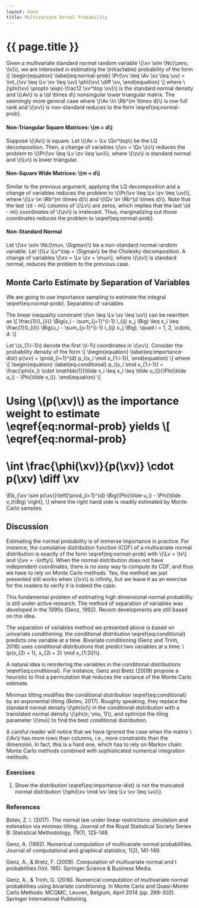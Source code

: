 ```yaml
---
layout: base
title: Multivariate Normal Probability
---
```

# {{ page.title }}

Given a multivariate standard normal random variable \\(\xv \sim \Nc(\zero, \Iv)\\), we are interested in estimating the (intractable) probability of the form
\\[
\begin{equation}
\label{eq:normal-prob}
    \Pr(\vv \leq \Av \xv \leq \uv) = \int_{\vv \leq \Lv \xv \leq \uv} \phi(\xv) \diff \xv,
\end{equation}
\\]
where \\(\phi(\xv) \propto \exp(-\frac12 \xv^\top \xv)\\) is the standard normal density and \\(\Av\\) is a \\(d \times d\\) nonsingular lower triangular matrix.
The seemingly more general case where \\(\Av \in \Rb^{m \times d}\\) is row full rank and \\(\xv\\) is non-standard reduces to the form \eqref{eq:normal-prob}.

#### **Non-Triangular Square Matrices: \\(m = d\\)**
Suppose \\(\Av\\) is square.
Let \\(\Av = \Lv \Qv^\top\\) be the LQ decomposition.
Then, a change of variables \\(\xv = \Qv \zv\\) reduces the problem to \\(\Pr(\vv \leq \Lv \zv \leq \uv)\\), where \\(\zv\\) is standard normal and \\(\Lv\\) is lower triangular.

#### **Non-Square Wide Matrices: \\(m < d\\)**
Similar to the previous argument, applying the LQ decomposition and a change of variables reduces the problem to
\\(\Pr(\vv \leq \Lv \zv \leq \uv)\\),
where \\(\Lv \in \Rb^{m \times d}\\) and \\(\Qv \in \Rb^{d \times d}\\).
Note that the last \\(d - m\\) columns of \\(\Lv\\) are zeros, which implies that the last \\(d - m\\) coordinates of \\(\zv\\) is irrelevant.
Thus, marginalizing out those coordinates reduces the problem to \eqref{eq:normal-prob}.

#### **Non-Standard Normal**
Let \\(\xv \sim \Nc(\muv, \Sigmav)\\) be a non-standard normal random variable.
Let \\(\Lv \Lv^\top = \Sigmav\\) be the Cholesky decomposition.
A change of variables \\(\xv = \Lv \zv + \muv\\), where \\(\zv\\) is standard normal, reduces the problem to the previous case.

## Monte Carlo Estimate by Separation of Variables
We are going to use importance sampling to estimate the integral \eqref{eq:normal-prob}.
Separatino of variables 

The linear inequality constraint \\(\vv \leq \Lv \xv \leq \uv\\) can be rewritten as
\\[
    \frac{1}{l_{ii}} \Big(v_i - \sum_{j=1}^{i-1} l_{ij} x_j \Big)
    \leq x_i \leq
    \frac{1}{l_{ii}} \Big(u_i - \sum_{j=1}^{i-1} l_{ij} x_j \Big), \quad i = 1, 2, \cdots, d.
\\]

Let \\(x_{1:i-1}\\) denote the first \\(i-1\\) coordinates in \\(\xv\\).
Consider the probability density of the form
\\[
\begin{equation}
\label{eq:importance-dist}
    p(\xv) = \prod_{i=1}^{d} p_i(x_i \mid x_{1:i-1}),
\end{equation}
\\]
where
\\[
\begin{equation}
\label{eq:conditional}
    p_i(x_i \mid x_{1:i-1}) = \frac{\phi(x_i) \cdot \mathbb{1}[\tilde v_i \leq x_i \leq \tilde u_i]}{\Phi(\tilde u_i) - \Phi(\tilde v_i)}.
\end{equation}
\\]

Using \\(p(\xv)\\) as the importance weight to estimate \eqref{eq:normal-prob} yields
\\[
\eqref{eq:normal-prob}
=
\int \frac{\phi(\xv)}{p(\xv)} \cdot p(\xv) \diff \xv
=
\Eb_{\xv \sim p(\xv)}\left[\prod_{i=1}^{d} \Big(\Phi(\tilde u_i) - \Phi(\tilde v_i)\Big) \right],
\\]
where the right hand side is readily estimated by Monte Carlo samples.

## Discussion
Estimating the normal probability is of immerse importance in practice.
For instance, the cumulative distribution function (CDF) of a multivariate normal distribution is exactly of the form \eqref{eq:normal-prob} with \\(\Lv = \Iv\\) and \\(\vv = -\infty\\).
When the normal distribution does not have independent coordinates, there is no easy way to compute its CDF, and thus we have to rely on Monte Carlo methods.
Yes, the method we just presented still works when \\(\vv\\) is infinity, but we leave it as an exercise for the readers to verify it is indeed the case.

This fundamental problem of estimating high dimensional normal probability is still under active research.
The method of separation of variables was developed in the 1990s (Genz, 1992).
Recent developments are still based on this idea.

The separation of variables method we presented above is based on univariate conditioning: the conditional distribution \eqref{eq:conditional} predicts one variable at a time.
Bivariate conditioning (Genz and Trinh, 2016) uses conditional distributions that predict two variables at a time: \\(p(x_{2i + 1}, x_{2i + 2} \mid x_{1:2i})\\).

A natural idea is reordering the variables in the conditional distributions \eqref{eq:conditional}.
For instance, Genz and Bretz (2009) propose a heuristic to find a permutation that reduces the variance of the Monte Carlo estimate.

Minimax tilting modifies the conditional distribution \eqref{eq:conditional} by an exponential tilting (Botev, 2017).
Roughly speaking, they replace the standard normal density \\(\phi(x)\\) in the conditional distribution with a translated normal density \\(\phi(x; \mu, 1)\\), and optimize the tiling parameter \\(\mu\\) to find the best conditional distribution.

A careful reader will notice that we have ignored the case when the matrix \\(\Av\\) has more rows than columns, i.e., more constraints than the dimension.
In fact, this is a hard one, which has to rely on Markov chain Monte Carlo methods combined with sophisticated numerical integration methods.

### **Exercises**
1. Show the distribution \eqref{eq:importance-dist} is not the truncated normal distribution \\(\phi(\xv \mid \vv \leq \Lv \xv \leq \uv)\\).

### **References**
Botev, Z. I. (2017). The normal law under linear restrictions: simulation and estimation via minimax tilting. Journal of the Royal Statistical Society Series B: Statistical Methodology, 79(1), 125-148.

Genz, A. (1992). Numerical computation of multivariate normal probabilities. Journal of computational and graphical statistics, 1(2), 141-149.

Genz, A., & Bretz, F. (2009). Computation of multivariate normal and t probabilities (Vol. 195). Springer Science & Business Media.

Genz, A., & Trinh, G. (2016). Numerical computation of multivariate normal probabilities using bivariate conditioning. In Monte Carlo and Quasi-Monte Carlo Methods: MCQMC, Leuven, Belgium, April 2014 (pp. 289-302). Springer International Publishing.
